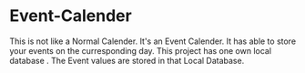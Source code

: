 # Event-Calender

This is not like a Normal Calender. It's an Event Calender. It has able to store your events on the curresponding day.
This project has one own local database . The Event values are stored in that Local Database.
